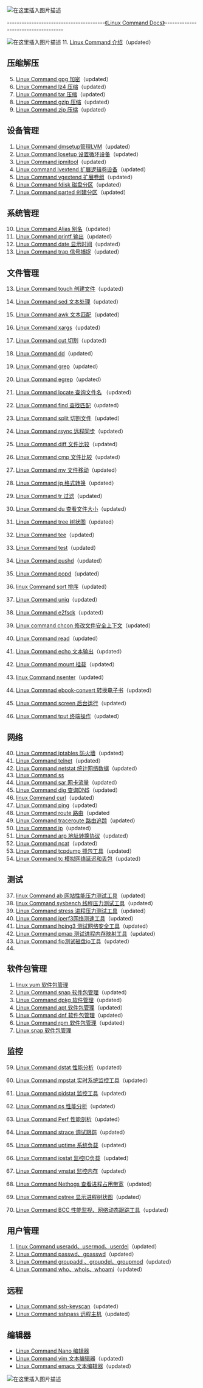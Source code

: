 ![在这里插入图片描述](https://img-blog.csdnimg.cn/8604e0c407834e29a77f1868dff4334f.png)







----------------------------------------[《Linux Command Docs》](https://smoothies.com.cn/linux-command-docs/About.html)------------------------------------

![在这里插入图片描述](https://img-blog.csdnimg.cn/69e2d526b5ef4195b0ab5f831ff2a3b7.gif#pic_center)
 11. [Linux Command 介绍](https://blog.csdn.net/xixihahalelehehe/article/details/125219295)（updated）





##  压缩解压
 5. [Linux Command gpg 加密](https://blog.csdn.net/xixihahalelehehe/article/details/125171033)（updated）
 6. [Linux Command lz4 压缩](https://blog.csdn.net/xixihahalelehehe/article/details/125201619)（updated）
 7. [Linux Command tar 压缩](https://ghostwritten.blog.csdn.net/article/details/106056841)（updated）
 8. [Linux Command gzip 压缩](https://blog.csdn.net/xixihahalelehehe/article/details/104724596)（updated）
 9. [Linux Command zip 压缩](https://blog.csdn.net/xixihahalelehehe/article/details/125203106)（updated）


##  设备管理

 1. [Linux Command dmsetup管理LVM](https://ghostwritten.blog.csdn.net/article/details/115760829)（updated）
 2. [Linux Command losetup 设置循环设备](https://ghostwritten.blog.csdn.net/article/details/115758654)（updated）
 3. [Linux Command ipmitool](https://blog.csdn.net/xixihahalelehehe/article/details/104964049)（updated）
 4. [Linux command lvextend 扩展逻辑卷设备](https://blog.csdn.net/xixihahalelehehe/article/details/127515642)（updated）
 5. [Linux Command vgextend 扩展卷组](https://blog.csdn.net/xixihahalelehehe/article/details/127517133)（updated）
 6. [Linux Command fdisk 磁盘分区](https://blog.csdn.net/xixihahalelehehe/article/details/126390311)（updated）
 7. [Linux Command parted 创建分区](https://blog.csdn.net/xixihahalelehehe/article/details/127956738)（updated）
 
##  系统管理

 10. [Linux Command Alias 别名](https://blog.csdn.net/xixihahalelehehe/article/details/125201811)（updated）
 11.  [Linux Command printf 输出](https://ghostwritten.blog.csdn.net/article/details/104815882)（updated）
 12. [Linux Command date 显示时间](https://blog.csdn.net/xixihahalelehehe/article/details/104940298)（updated）
 13. [Linux Command trap 信号捕捉](https://blog.csdn.net/xixihahalelehehe/article/details/125507223)（updated）

##  文件管理

 13. [Linux Command touch 创建文件](https://ghostwritten.blog.csdn.net/article/details/115231071)（updated）
 14. [Linux Command sed 文本处理](https://ghostwritten.blog.csdn.net/article/details/105140323)（updated）
 15. [Linux Command awk 文本匹配](https://ghostwritten.blog.csdn.net/article/details/105741098)（updated）
 16. [Linux Command xargs](https://ghostwritten.blog.csdn.net/article/details/105150133)（updated）
 17. [Linux Command cut 切割](https://ghostwritten.blog.csdn.net/article/details/105152260)（updated）
 18. [Linux Command dd](https://ghostwritten.blog.csdn.net/article/details/105697167)（updated）
 19. [Linux Command grep](https://ghostwritten.blog.csdn.net/article/details/105743476)（updated）
 20. [Linux Command egrep](https://blog.csdn.net/xixihahalelehehe/article/details/125250198)（updated）
 21. [Linux Command locate 查询文件名](https://ghostwritten.blog.csdn.net/article/details/105743530) （updated）
 22. [Linux Command find 查找匹配](https://ghostwritten.blog.csdn.net/article/details/106425543)（updated）
 23. [Linux Command split 切割文件](https://ghostwritten.blog.csdn.net/article/details/105743583)（updated）
 24. [Linux Command rsync 远程同步](https://ghostwritten.blog.csdn.net/article/details/105907309)（updated）
 25. [Linux Command diff 文件比较](https://ghostwritten.blog.csdn.net/article/details/105984074)（updated）
 26. [Linux Command cmp 文件比较](https://ghostwritten.blog.csdn.net/article/details/105984667)（updated）
 27. [Linux Command mv 文件移动](https://ghostwritten.blog.csdn.net/article/details/106636534)（updated）
 28. [Linux Command jq 格式转换](https://ghostwritten.blog.csdn.net/article/details/107372156)（updated）
 29. [Linux Command tr 过滤](https://ghostwritten.blog.csdn.net/article/details/108056685)（updated）
 30. [Linux Command du 查看文件大小](https://ghostwritten.blog.csdn.net/article/details/108060891)（updated）
 31. [Linux Command tree 树状图](https://blog.csdn.net/xixihahalelehehe/article/details/127846054)（updated）
 32. [Linux Command tee](https://ghostwritten.blog.csdn.net/article/details/108790219)（updated）
 33. [Linux Command test](https://ghostwritten.blog.csdn.net/article/details/108795604)（updated）
 34. [Linux Command pushd](https://ghostwritten.blog.csdn.net/article/details/113558041)（updated）
 35. [Linux Command popd](https://ghostwritten.blog.csdn.net/article/details/125251540)（updated）
 36. [linux Command sort 排序](https://ghostwritten.blog.csdn.net/article/details/121169079)（updated）
 37. [Linux Command uniq](https://ghostwritten.blog.csdn.net/article/details/121168937)（updated）
 38. [Linux Command e2fsck](https://ghostwritten.blog.csdn.net/article/details/118965639)（updated）
 39. [Linux command chcon 修改文件安全上下文](https://ghostwritten.blog.csdn.net/article/details/105745535)（updated）
 40. [Linux Command read](https://blog.csdn.net/xixihahalelehehe/article/details/125507953)（updated）
 41. [Linux Command echo 文本输出](https://blog.csdn.net/xixihahalelehehe/article/details/125508491)（updated）
 42. [Linux Command mount 挂载](https://blog.csdn.net/xixihahalelehehe/article/details/127347073)（updated）




 43. [linux Command nsenter](https://blog.csdn.net/xixihahalelehehe/article/details/118297433?spm=1001.2014.3001.5501)（updated）

 44. [Linux Commnad ebook-convert 转换电子书](https://blog.csdn.net/xixihahalelehehe/article/details/125376673)（updated）


 45. [Linux Command screen 后台运行](https://blog.csdn.net/xixihahalelehehe/article/details/122130441)（updated）
 46. [Linux Command tput 终端操作](https://blog.csdn.net/xixihahalelehehe/article/details/121397910)（updated）

##  网络
 40. [Linux Commnad iptables 防火墙](https://ghostwritten.blog.csdn.net/article/details/104895129)（updated）
 41. [Linux Command telnet](https://ghostwritten.blog.csdn.net/article/details/107406456)（updated）
 42. [Linux Command netstat 统计网络数据](https://blog.csdn.net/xixihahalelehehe/article/details/106426185)（updated）
 43. [Linux Command ss](https://blog.csdn.net/xixihahalelehehe/article/details/118999622)
 44. [Linux Command sar 网卡流量](https://blog.csdn.net/xixihahalelehehe/article/details/108980931)（updated）
 45. [Linux Command dig 查询DNS](https://blog.csdn.net/xixihahalelehehe/article/details/104408581)（updated）
 46. [linux Command curl](https://blog.csdn.net/xixihahalelehehe/article/details/105696920)（updated）
 47. [Linux Command ping](https://blog.csdn.net/xixihahalelehehe/article/details/104374697)（updated）
 48. [Linux Command route 路由](https://blog.csdn.net/xixihahalelehehe/article/details/104407816)（updated
 49. [Linux Command traceroute 路由追踪](https://blog.csdn.net/xixihahalelehehe/article/details/106367928)（updated）
 50. [Linux Command ip](https://blog.csdn.net/xixihahalelehehe/article/details/104408212)（updated）
 51. [Linux Command arp 地址转换协议](https://ghostwritten.blog.csdn.net/article/details/104406165)（updated）
 52. [Linux Command ncat](https://blog.csdn.net/xixihahalelehehe/article/details/104408537)（updated）
 53. [Linux Command tcpdump 抓包工具](https://blog.csdn.net/xixihahalelehehe/article/details/117995196)（updated）
 54. [Linux Command tc 模拟网络延迟和丢包](https://blog.csdn.net/xixihahalelehehe/article/details/127491836)（updated）


##  测试

 37. [linux Command ab 网站性能压力测试工具](https://ghostwritten.blog.csdn.net/article/details/108978794)（updated）
 38. [linux Command sysbench 线程压力测试工具](https://ghostwritten.blog.csdn.net/article/details/107728661)（updated）
 39. [Linux Command stress 进程压力测试工具](https://ghostwritten.blog.csdn.net/article/details/107728892)（updated）
 40. [Linux Command iperf3网络测速工具](https://ghostwritten.blog.csdn.net/article/details/108362432)（updated）
 41. [Linux Command hping3 测试网络安全工具](https://ghostwritten.blog.csdn.net/article/details/117998603)（updated）
 42. [Linux Command pmap 测试进程内存映射工具](https://ghostwritten.blog.csdn.net/article/details/118490225)（updated）
 43. [Linux Command fio测试磁盘io工具](https://ghostwritten.blog.csdn.net/article/details/118679214)（updated）
 44. 

##  软件包管理
 1. [linux yum 软件包管理](https://blog.csdn.net/xixihahalelehehe/article/details/105625395)
 2. [Linux Command snap
    软件包管理](https://blog.csdn.net/xixihahalelehehe/article/details/124266900)（updated）
 3. [Linux Command dpkg 软件管理](https://blog.csdn.net/xixihahalelehehe/article/details/125382828)（updated）
 4. [Linux Command apt 软件包管理](https://blog.csdn.net/xixihahalelehehe/article/details/105641494)（updated）
 5. [Linux Command dnf 软件包管理](https://blog.csdn.net/xixihahalelehehe/article/details/123168620)（updated）
 6. [Linux Command rpm 软件包管理](https://blog.csdn.net/xixihahalelehehe/article/details/111824141)（updated）
 7. [Linux snap 软件包管理](https://blog.csdn.net/xixihahalelehehe/article/details/127788628)

## 监控
 59. [Linux Command dstat 性能分析](https://blog.csdn.net/xixihahalelehehe/article/details/108986137)（updated）
 60. [Linux Command mpstat 实时系统监控工具](https://blog.csdn.net/xixihahalelehehe/article/details/108978011)（updated）
 61. [Linux Command pidstat 监控工具](https://blog.csdn.net/xixihahalelehehe/article/details/108978234)（updated）

 62. [Linux Command ps 性能分析](https://blog.csdn.net/xixihahalelehehe/article/details/108979137)（updated）
 63. [Linux Command Perf 性能剖析](https://ghostwritten.blog.csdn.net/article/details/109354207)（updated）
 64. [Linux Command strace 调试跟踪](https://ghostwritten.blog.csdn.net/article/details/118415249)（updated）
 65. [Linux Command uptime 系统负载](https://blog.csdn.net/xixihahalelehehe/article/details/108979693)（updated）
 66. [Linux Command iostat 监控IO负载](https://blog.csdn.net/xixihahalelehehe/article/details/117707478)（updated）
 67. [Linux Command vmstat 监控内存](https://blog.csdn.net/xixihahalelehehe/article/details/117924490)（updated）
 68. [Linux Command Nethogs 查看进程占用带宽](https://blog.csdn.net/xixihahalelehehe/article/details/108979576)（updated）
 69. [Linux Command pstree 显示进程树状图](https://blog.csdn.net/xixihahalelehehe/article/details/118730465)（updated）
 70. [Linux Command BCC 性能监视、网络动态跟踪工具](https://blog.csdn.net/xixihahalelehehe/article/details/118393115)（updated）


##  用户管理

 1. [linux Command useradd、usermod、userdel](https://blog.csdn.net/xixihahalelehehe/article/details/104909227)（updated）
 2. [Linux Command passwd、gpasswd](https://blog.csdn.net/xixihahalelehehe/article/details/104911069)（updated）
 3. [Linux Command groupadd 、groupdel、groupmod](https://blog.csdn.net/xixihahalelehehe/article/details/104910455)（updated）
 4. [Linux Command who、whois、whoami](https://blog.csdn.net/xixihahalelehehe/article/details/104909344)（updated）


##  远程

 - [Linux Command ssh-keyscan](https://blog.csdn.net/xixihahalelehehe/article/details/113554538)（updated）
 - [Linux Command sshpass 远程主机](https://blog.csdn.net/xixihahalelehehe/article/details/113547919)（updated）


##  编辑器

 - [Linux Command Nano 编辑器](https://ghostwritten.blog.csdn.net/article/details/126271641)
 -   [Linux Command vim 文本编辑器](https://ghostwritten.blog.csdn.net/article/details/105353672)（updated）
-  [Linux Command emacs 文本编辑器](https://ghostwritten.blog.csdn.net/article/details/105647124)（updated）

![在这里插入图片描述](https://img-blog.csdnimg.cn/21a430dabd9046879b8017bf183a75db.png)


